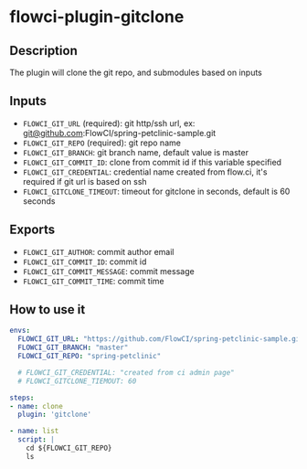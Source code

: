 # flowci-plugin-gitclone

## Description

The plugin will clone the git repo, and submodules based on inputs

## Inputs

- `FLOWCI_GIT_URL` (required): git http/ssh url, ex: git@github.com:FlowCI/spring-petclinic-sample.git
- `FLOWCI_GIT_REPO` (required): git repo name
- `FLOWCI_GIT_BRANCH`: git branch name, default value is master
- `FLOWCI_GIT_COMMIT_ID`: clone from commit id if this variable specified
- `FLOWCI_GIT_CREDENTIAL`: credential name created from flow.ci, it's required if git url is based on ssh
- `FLOWCI_GITCLONE_TIMEOUT`: timeout for gitclone in seconds, default is 60 seconds

## Exports

- `FLOWCI_GIT_AUTHOR`: commit author email
- `FLOWCI_GIT_COMMIT_ID`: commit id
- `FLOWCI_GIT_COMMIT_MESSAGE`: commit message
- `FLOWCI_GIT_COMMIT_TIME`: commit time

## How to use it

```yml
envs:
  FLOWCI_GIT_URL: "https://github.com/FlowCI/spring-petclinic-sample.git"
  FLOWCI_GIT_BRANCH: "master"
  FLOWCI_GIT_REPO: "spring-petclinic"

  # FLOWCI_GIT_CREDENTIAL: "created from ci admin page"
  # FLOWCI_GITCLONE_TIEMOUT: 60

steps:
- name: clone
  plugin: 'gitclone'

- name: list
  script: |
    cd ${FLOWCI_GIT_REPO}
    ls

```
